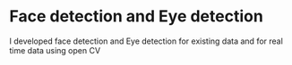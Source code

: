 # Face detection and Eye detection
I developed face detection and Eye detection for existing data and  for real time data using open CV
